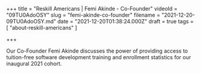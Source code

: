 +++
title = "Reskill Americans | Femi Akinde - Co-Founder"
videoId = "09TU0AdoOSY"
slug = "femi-akinde-co-founder"
filename = "2021-12-20-09TU0AdoOSY.md"
date = "2021-12-20T01:38:24.000Z"
draft = true
tags = [ "about-reskill-americans" ]

+++

Our Co-Founder Femi Akinde discusses the power of providing access to tuition-free software development training and enrollment statistics for our inaugural 2021 cohort.
